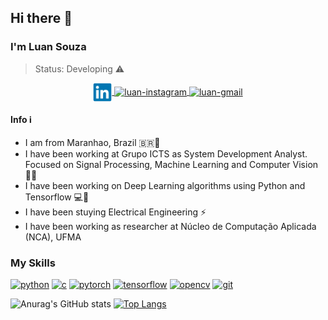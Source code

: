 ## Hi there 👋
### I'm Luan Souza
> Status: Developing ⚠️

<!-- [Snake animation](https://github.com/luansouzasilva31/luansouzasilva31/blob/main/.github/workflows/github-contribution-animation.yml) -->

<div align="center">
  <a href="https://www.linkedin.com/in/luan-de-souza-silva-75753b158/" target="_blank">
    <img align="center" alt="luan-linkedin" height="30" width="30" src="https://github.com/devicons/devicon/blob/v2.12.0/icons/linkedin/linkedin-original.svg" style="max-width:100%;">  
  </a>
  <a href="https://www.instagram.com/luan.souuuza/" target="_blank">
    <img align="center" alt="luan-instagram" height="30" width="30" src="https://seeklogo.com/images/I/instagram-new-2016-logo-D9D42A0AD4-seeklogo.com.png" style="max-width:100%;">   
  </a>
  <a href="mailto:luansouzasilva31@gmail.com" target="_blank">
    <img align="center" alt="luan-gmail" height="30" width="30" src="https://img.icons8.com/color-glass/2x/gmail.png" style="max-width:100%">
  </a>
</div>

#### Info ℹ️
- I am from Maranhao, Brazil 🇧🇷🌅
- I have been working at Grupo ICTS as System Development Analyst. Focused on Signal Processing, Machine Learning and Computer Vision 👨‍💻
- I have been working on Deep Learning algorithms using Python and Tensorflow 💻🧠
- I have been stuying Electrical Engineering ⚡
- I have been working as researcher at Núcleo de Computação Aplicada (NCA), UFMA


### My Skills
<a href="https://www.python.org/"><img src="https://cdn.jsdelivr.net/gh/devicons/devicon/icons/python/python-original.svg" alt="python" width="40" height="40" style="max-width:100%;"></img></a>
<a href="https://www.gnu.org/software/gnu-c-manual/"><img src="https://cdn.jsdelivr.net/gh/devicons/devicon/icons/c/c-plain.svg" alt="c" width="40" height="40" style="max-width:100%;"></img></a>
<a href="https://pytorch.org/"><img src="https://upload.wikimedia.org/wikipedia/commons/thumb/1/10/PyTorch_logo_icon.svg/496px-PyTorch_logo_icon.svg.png?20200318225611" alt="pytorch" width="40" height="40" style="max-width:100%;"></img></a>
<a href="https://www.tensorflow.org/"><img src="https://cdn.jsdelivr.net/gh/devicons/devicon/icons/tensorflow/tensorflow-original.svg" alt="tensorflow" width="40" height="40" style="max-width:100%;"></img></a>
<a href="https://opencv.org/"><img src="https://www.vectorlogo.zone/logos/opencv/opencv-icon.svg" alt="opencv" width="40" height="40" style="max-width:100%;"></img></a>
<a href="https://git-scm.com/"><img src="https://cdn.jsdelivr.net/gh/devicons/devicon/icons/git/git-original.svg" alt="git" width="40" height="40" style="max-width:100%;"></img></a>

![Anurag's GitHub stats](https://github-readme-stats.vercel.app/api?username=luansouzasilva31&show_icons=true&theme=dark)
[![Top Langs](https://github-readme-stats.vercel.app/api/top-langs/?username=luansouzasilva31&layout=compact)](https://github.com/luansouzasilva31/github-readme-stats)




